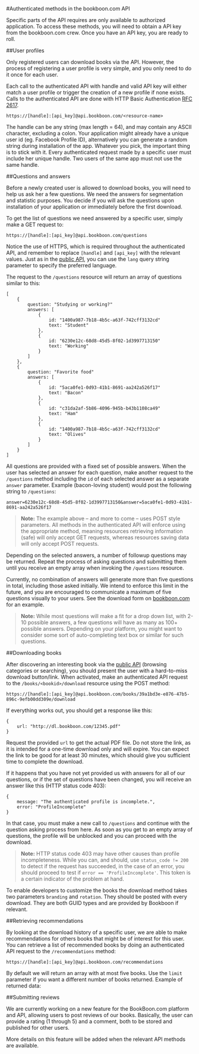 #﻿Authenticated methods in the bookboon.com API
 
Specific parts of the API requires are only available to authorized application. To access these methods, you will need to obtain a API key from the bookboon.com crew. Once you have an API key, you are ready to roll.

##User profiles

Only registered users can download books via the API. However, the process of registering a user profile is very simple, and you only need to do it once for each user.

Each call to the authenticated API with handle and valid API key will either match a user profile or trigger the creation of a new profile if none exists. Calls to the authenticated API are done with HTTP Basic Authentication [RFC 2617](http://www.ietf.org/rfc/rfc2617.txt).

    https://[handle]:[api_key]@api.bookboon.com/<resource-name>

The handle can be any string (max length = 64), and may contain any ASCII character, excluding a colon. Your application might already have a unique user id (eg. Facebook Profile ID), alternatively you can generate a random string during installation of the app. Whatever you pick, the important thing is to stick with it. Every authenticated request made by a specific user must include her unique handle. Two users of the same app must not use the same handle.

##Questions and answers

Before a newly created user is allowed to download books, you will need to help us ask her a few questions. We need the answers for segmentation and statistic purposes. You decide if you will ask the questions upon installation of your application or immediately before the first download.

To get the list of questions we need answered by a specific user, simply make a GET request to:

    https://[handle]:[api_key]@api.bookboon.com/questions

Notice the use of HTTPS, which is required throughout the authenticated API, and remember to replace `[handle]` and `[api_key]` with the relevant values. Just as in the [public API](public), you can use the `lang` query string parameter to specify the preferred language.

The request to the `/questions` resource will return an array of questions similar to this:

    [
        {
            question: "Studying or working?"
            answers: [
                {
                    id: "1400a987-7b18-4b5c-a63f-742cff3132cd"
                    text: "Student"
                },
                {
                    id: "6230e12c-68d8-45d5-8f02-1d3997713150"
                    text: "Working"
                }
            ]
        },
        {
            question: "Favorite food"
            answers: [
                {
                    id: "5aca0fe1-0d93-41b1-8691-aa242a526f17"
                    text: "Bacon"
                },
                {
                    id: "c31da2af-5b86-4096-945b-b43b1108ca49"
                    text: "Ham"
                },
                {
                    id: "1400a987-7b18-4b5c-a63f-742cff3132cd"
                    text: "Olives"
                }
            ]
        }
    ]

All questions are provided with a fixed set of possible answers. When the user has selected an answer for each question, make another request to the `/questions` method including the `id` of each selected answer as a separate `answer` parameter. Example (bacon-loving student) would post the following string to `/questions`:

    answer=6230e12c-68d8-45d5-8f02-1d3997713150&answer=5aca0fe1-0d93-41b1-8691-aa242a526f17

> **Note:** The example above – and more to come – uses POST style parameters. All methods in the authenticated API will enforce using the appropriate method, meaning resources retrieving information (safe) will only accept GET requests, whereas resources saving data will only accept POST requests.

Depending on the selected answers, a number of followup questions may be returned. Repeat the process of asking questions and submitting them until you receive an empty array when invoking the `/questions` resource.

Currently, no combination of answers will generate more than five questions in total, including those asked initially. We intend to enforce this limit in the future, and you are encouraged to communicate a maximum of five questions visually to your users. See the download form on [bookboon.com](http://bookboon.com/) for an example.

> **Note:** While most questions will make a fit for a drop down list, with 2-10 possible answers, a few questions will have as many as 100+ possible answers. Depending on your platform, you might want to consider some sort of auto-completing text box or similar for such questions.


##Downloading books

After discovering an interesting book via the [public API](public) (browsing categories or searching), you should present the user with a hard-to-miss download button/link. When activated, make an authenticated API request to the `/books/<bookid>/download` resource using the POST method:

    https://[handle]:[api_key]@api.bookboon.com/books/39a1bd3e-e876-47b5-896c-9efb00dd309e/download

If everything works out, you should get a response like this:

    {
        url: "http://dl.bookboon.com/12345.pdf"
    }

Request the provided `url` to get the actual PDF file. Do not store the link, as it is intended for a one-time download only and will expire. You can expect the link to be good for at least 30 minutes, which should give you sufficient time to complete the download.

If it happens that you have not yet provided us with answers for all of our questions, or if the set of questions have been changed, you will receive an answer like this (HTTP status code 403):

    {
        message: "The authenticated profile is incomplete.",
        error: "ProfileIncomplete"
    }

In that case, you must make a new call to `/questions` and continue with the question asking process from here. As soon as you get to an empty array of questions, the profile will be unblocked and you can proceed with the download.

> **Note:** HTTP status code 403 may have other causes than profile incompleteness. While you can, and should, use `status_code != 200` to detect if the request has succeeded, in the case of an error, you should proceed to test if `error == 'ProfileIncomplete'`. This token is a certain indicator of the problem at hand.

To enable developers to customize the books the download method takes two parameters `branding` and `rotation`. They should be posted with every download. They are both GUID types and are provided by Bookboon if relevant.

##Retrieving recommendations

By looking at the download history of a specific user, we are able to make recommendations for others books that might be of interest for this user. You can retrieve a list of recommended books by doing an authenticated API request to the `/recommendations` method:

    https://[handle]:[api_key]@api.bookboon.com/recommendations

By default we will return an array with at most five books. Use the `limit` parameter if you want a different number of books returned. Example of returned data:

##Submitting reviews

We are currently working on a new feature for the BookBoon.com platform and API, allowing users to post reviews of our books. Basically, the user can provide a rating (1 through 5) and a comment, both to be stored and published for other users.

More details on this feature will be added when the relevant API methods are available.
